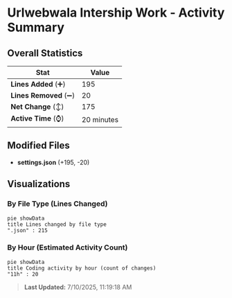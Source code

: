 # Urlwebwala Intership Work - Activity Summary 

## Overall Statistics

| Stat                   | Value                                                             |
| ---------------------- | ----------------------------------------------------------------- |
| **Lines Added** (➕)   | 195                                          |
| **Lines Removed** (➖) | 20                                        |
| **Net Change** (↕)    | 175                |
| **Active Time** (⌚)   | 20 minutes |


## Modified Files
- **settings.json** (+195, -20)

## Visualizations

### By File Type (Lines Changed)

```mermaid
pie showData
title Lines changed by file type
".json" : 215
```

### By Hour (Estimated Activity Count)

```mermaid
pie showData
title Coding activity by hour (count of changes)
"11h" : 20
```


> **Last Updated:** 7/10/2025, 11:19:18 AM